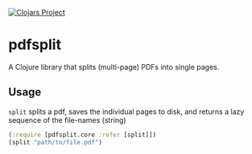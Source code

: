 [![Clojars Project](https://img.shields.io/clojars/v/pdfsplit.svg)](https://clojars.org/pdfsplit)

# pdfsplit

A Clojure library that splits (multi-page) PDFs into single pages.

## Usage

`split` splits a pdf, saves the individual pages to disk, and
 returns a lazy sequence of the file-names (string)

```clojure
(:require [pdfsplit.core :refer [split]])
(split "path/to/file.pdf")
```
